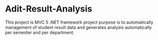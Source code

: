 # Adit-Result-Analysis
This project is MVC 5 .NET framework project purpose is to automatically management of student result data and generates analysis automatically per semester and per department.
